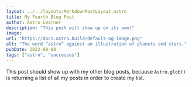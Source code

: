```yaml
---
layout: ../../layouts/MarkdownPostLayout.astro
title: My Fourth Blog Post
author: Astro Learner
description: "This post will show up on its own!"
image:
url: "https://docs.astro.build/default-og-image.png"
alt: "The word “astro” against an illustration of planets and stars."
pubDate: 2022-08-08
tags: ["astro", "successes"]
---
```


This post should show up with my other blog posts, because `Astro.glob()` is returning a list of all my posts in order to create my list.

